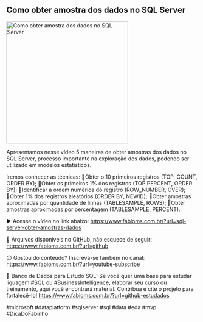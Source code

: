 ## Como obter amostra dos dados no SQL Server

<img src="https://fabioms.com.br//uploads/youtube/Slide30.png" alt="Como obter amostra dos dados no SQL Server" title="SQL Server" width="320"/>

Apresentamos nesse vídeo 5 maneiras de obter amostras dos dados no SQL Server, processo importante na exploração dos dados, podendo ser utilizado em modelos estatísticos. 

Iremos conhecer as técnicas:
🔹Obter o 10 primeiros registros (TOP, COUNT, ORDER BY);
🔹Obter os primeiros 1% dos registros (TOP PERCENT, ORDER BY);
🔹Identificar a ordem numérica do registro (ROW_NUMBER, OVER);
🔹Obter 1% dos registros aleatórios (ORDER BY, NEWID);
🔹Obter amostras aproximadas por quantidade de linhas  (TABLESAMPLE, ROWS);
🔹Obter amostras aproximadas por percentagem (TABLESAMPLE, PERCENT).

▶️ Acesse o vídeo no link abaixo:
https://www.fabioms.com.br/?url=sql-server-obter-amostras-dados

📁 Arquivos disponíveis no GitHub, não esquece de seguir:
https://www.fabioms.com.br/?url=github

😉 Gostou do conteúdo? Inscreva-se também no canal:
https://www.fabioms.com.br/?url=youtube-subscribe 

🎁 Banco de Dados para Estudo SQL:
Se você quer uma base para estudar liguagem #SQL ou #BusinessIntelligence, elaborar seu curso ou treinamento, aqui você encontrará material. 
Contribua e cite o projeto para fortalecê-lo!
https://www.fabioms.com.br/?url=github-estudados

#microsoft #dataplatform #sqlserver #sql #data #eda #mvp #DicaDoFabinho